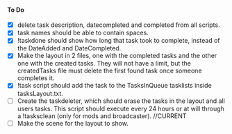 #### To Do
- [X] delete task description, datecompleted and completed from all scripts.
- [X] task names should be able to contain spaces.
- [X] !taskdone should show how long that task took to complete, instead of the DateAdded and DateCompleted.
- [X] Make the layout in 2 files, one with the completed tasks and the other one with the created tasks. They will not have a limit, but the createdTasks file must delete the first found task once someone completes it.
- [X] !task script should add the task to the TasksInQueue tasklists inside tasksLayout.txt.
- [ ] Create the taskdeleter, which should erase the tasks in the layout and all users tasks. This script should execute every 24 hours or at will through a !tasksclean (only for mods and broadcaster). //CURRENT 
- [ ] Make the scene for the layout to show.
<!-- - [ ] Add focus command (viewer can send !startfocus to save the focusTimeStarted and then !stopfocus to return how much he was on focus [returns currentDate - focusTimeStarted]). This could have a counter for the top-time-focus viewers. -->